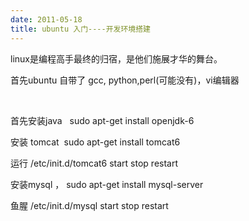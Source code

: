 ```yaml
---
date: 2011-05-18
title: ubuntu 入门----开发环境搭建
---
```



linux是编程高手最终的归宿，是他们施展才华的舞台。

首先ubuntu 自带了 gcc, python,perl(可能没有)，vi编辑器

&nbsp;

首先安装java   sudo apt-get install openjdk-6

安装 tomcat  sudo apt-get install tomcat6

运行 /etc/init.d/tomcat6 start stop restart

安装mysql ， sudo apt-get install mysql-server

鱼腥 /etc/init.d/mysql start stop restart